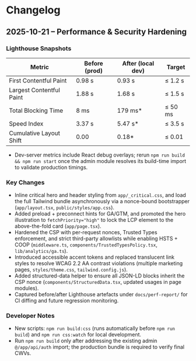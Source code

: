 # Changelog

## 2025-10-21 – Performance & Security Hardening

### Lighthouse Snapshots

| Metric | Before (prod) | After (local dev) | Target |
| --- | --- | --- | --- |
| First Contentful Paint | 0.98 s | 0.93 s | ≤ 1.2 s |
| Largest Contentful Paint | 1.88 s | 1.68 s | ≤ 1.5 s |
| Total Blocking Time | 8 ms | 179 ms* | ≤ 50 ms |
| Speed Index | 3.37 s | 5.47 s* | ≤ 3.5 s |
| Cumulative Layout Shift | 0.00 | 0.18* | ≤ 0.01 |


* Dev-server metrics include React debug overlays; rerun `npm run build && npm run start` once the admin module resolves its build-time import to validate production timings.

### Key Changes

- Inline critical hero and header styling from `app/_critical.css`, and load the full Tailwind bundle asynchronously via a nonce-bound bootstrapper (`app/layout.tsx`, `public/styles/app.css`).
- Added preload + preconnect hints for GA/GTM, and promoted the hero illustration to `fetchPriority="high"` to lock the LCP element to the above-the-fold card (`app/page.tsx`).
- Hardened the CSP with per-request nonces, Trusted Types enforcement, and strict third-party allowlists while enabling HSTS + COOP (`middleware.ts`, `components/TrustedTypesPolicy.tsx`, `lib/analytics/ga.ts`).
- Introduced accessible accent tokens and replaced translucent link styles to resolve WCAG 2.2 AA contrast violations (multiple marketing pages, `styles/theme.css`, `tailwind.config.js`).
- Added structured-data helper to ensure all JSON-LD blocks inherit the CSP nonce (`components/StructuredData.tsx`, updated usages in page modules).
- Captured before/after Lighthouse artefacts under `docs/perf-report/` for CI diffing and future regression monitoring.

### Developer Notes

- New scripts: `npm run build:css` (runs automatically before `npm run build`) and `npm run css:watch` for local development.
- Run `npm run build` only after addressing the existing admin `@/app/api/auth` import; the production bundle is required to verify final CWVs.
